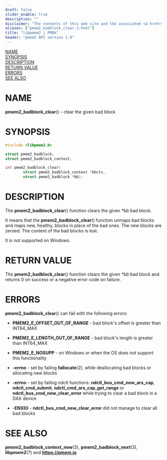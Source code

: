 ```yaml
---
draft: false
slider_enable: true
description: ""
disclaimer: "The contents of this web site and the associated <a href=\"https://github.com/pmem\">GitHub repositories</a> are BSD-licensed open source."
aliases: ["pmem2_badblock_clear.3.html"]
title: "libpmem2 | PMDK"
header: "pmem2 API version 1.0"
---
```


[comment]: <> (SPDX-License-Identifier: BSD-3-Clause)
[comment]: <> (Copyright 2020, Intel Corporation)

[comment]: <> (pmem2_badblock_clear.3 -- man page for pmem2_badblock_clear)

[NAME](#name)<br />
[SYNOPSIS](#synopsis)<br />
[DESCRIPTION](#description)<br />
[RETURN VALUE](#return-value)<br />
[ERRORS](#errors)<br />
[SEE ALSO](#see-also)<br />

# NAME #

**pmem2_badblock_clear**() - clear the given bad block

# SYNOPSIS #

```c
#include <libpmem2.h>

struct pmem2_badblock;
struct pmem2_badblock_context;

int pmem2_badblock_clear(
		struct pmem2_badblock_context *bbctx,
		struct pmem2_badblock *bb);
```

# DESCRIPTION #

The **pmem2_badblock_clear**() function clears the given *\*bb* bad block.

It means that the **pmem2_badblock_clear**() function unmaps bad blocks
and maps new, healthy, blocks in place of the bad ones.
The new blocks are zeroed. The content of the bad blocks is lost.

It is not supported on Windows.

# RETURN VALUE #

The **pmem2_badblock_clear**() function clears the given *\*bb* bad block
and returns 0 on success or a negative error code on failure.

# ERRORS #

**pmem2_badblock_clear**() can fail with the following errors:

* **PMEM2_E_OFFSET_OUT_OF_RANGE** - bad block's offset is greater than INT64_MAX

* **PMEM2_E_LENGTH_OUT_OF_RANGE** - bad block's length is greater than INT64_MAX

* **PMEM2_E_NOSUPP** - on Windows or when the OS does not support this functionality

* **-errno** - set by failing **fallocate**(2), while deallocating bad blocks
or allocating new blocks

* **-errno** - set by failing ndctl functions: **ndctl_bus_cmd_new_ars_cap**,
**ndctl_cmd_submit**, **ndctl_cmd_ars_cap_get_range** or
**ndctl_bus_cmd_new_clear_error** while trying to clear a bad block
in a DAX device

* **-ENXIO** - **ndctl_bus_cmd_new_clear_error** did not manage to clear
all bad blocks

# SEE ALSO #

**pmem2_badblock_context_new**(3), **pmem2_badblock_next**(3),
**libpmem2**(7) and **<https://pmem.io>**
